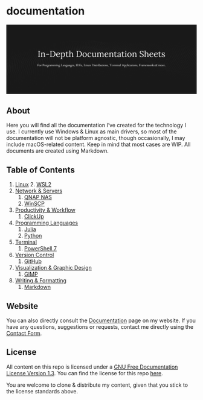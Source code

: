 # documentation

![alt text](https://raw.githubusercontent.com/pabloagn/digital-assets/master/documentation-cover-image.jpg "Documentation Cover Image")

## About
Here you will find all the documentation I’ve created for the technology I use. I currently use Windows & Linux as main drivers, so most of the documentation will not be platform agnostic, though occasionally, I may include macOS-related content. Keep in mind that most cases are WIP. All documents are created using Markdown.

## Table of Contents
1. [Linux](https://github.com/pabloagn/documentation/tree/master/linux)
	2. [WSL2](https://github.com/pabloagn/documentation/blob/master/linux/wsl2.md)
2. [Network & Servers](https://github.com/pabloagn/documentation/tree/master/network-and-servers)
	1. [QNAP NAS](https://github.com/pabloagn/documentation/blob/master/network-and-servers/qnap-nas.md)
	2. [WinSCP](https://github.com/pabloagn/documentation/blob/master/network-and-servers/winscp.md)
3. [Productivity & Workflow](https://github.com/pabloagn/documentation/tree/master/productivity-and-workflow)
	1. [ClickUp](https://github.com/pabloagn/documentation/blob/master/productivity-and-workflow/clickup.md)
4. [Programming Languages](https://github.com/pabloagn/documentation/tree/master/programming-languages)
	1. [Julia](https://github.com/pabloagn/documentation/blob/master/programming-languages/julia.md)
	2. [Python](https://github.com/pabloagn/documentation/blob/master/programming-languages/python.md)
5. [Terminal](https://github.com/pabloagn/documentation/tree/master/terminal)
	1. [PowerShell 7](https://github.com/pabloagn/documentation/blob/master/terminal/powershell-7.md)
6. [Version Control](https://github.com/pabloagn/documentation/tree/master/version-control)
	1. [GitHub](https://github.com/pabloagn/documentation/blob/master/version-control/github.md)
7. [Visualization & Graphic Design](https://github.com/pabloagn/documentation/tree/master/visualization-and-graphic-design)
	1. [GIMP](https://github.com/pabloagn/documentation/blob/master/visualization-and-graphic-design/gimp.md)
8. [Writing & Formatting](https://github.com/pabloagn/documentation/tree/master/writing-and-formatting)
	1. [Markdown](https://github.com/pabloagn/documentation/blob/master/writing-and-formatting/markdown.md)

## Website
You can also directly consult the [Documentation](https://pabloagn.com/documentation/) page on my website.
If you have any questions, suggestions or requests, contact me directly using the [Contact Form](https://pabloagn.com/contact/).

## License
All content on this repo is licensed under a [GNU Free Documentation License Version 1.3](https://www.gnu.org/licenses/fdl-1.3.en.html). You can find the license for this repo [here](https://github.com/pabloagn/documentation/blob/master/LICENSE).

You are welcome to clone & distribute my content, given that you stick to the license standards above.